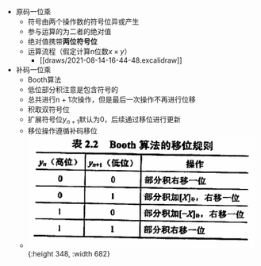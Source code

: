 - 原码一位乘
	- 符号由两个操作数的符号位异或产生
	- 参与运算的为二者的绝对值
	- 绝对值携带**两位符号位**
	- 运算流程（假定计算n位数$x\times y$）
		- [[draws/2021-08-14-16-44-48.excalidraw]]
- 补码一位乘
	- Booth算法
	- 低位部分积注意是包含符号的
	- 总共进行$n + 1$次操作，但是最后一次操作不再进行位移
	- 积取双符号位
	- 扩展符号位$y_{n+1}$默认为0，后续通过移位进行更新
	- 移位操作遵循补码移位
	- ![image.png](../assets/image_1628932589897_0.png){:height 348, :width 682}